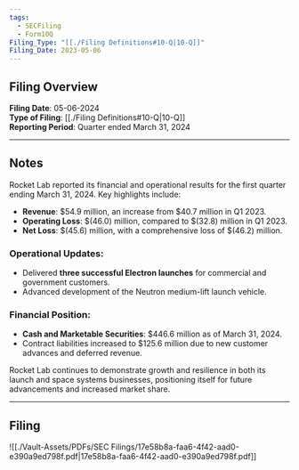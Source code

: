 ```yaml
---
tags:
  - SECFiling
  - Form10Q
Filing_Type: "[[./Filing Definitions#10-Q|10-Q]]"
Filing_Date: 2023-05-06
---
```

## Filing Overview

**Filing Date**: 05-06-2024  
**Type of Filing**: [[./Filing Definitions#10-Q|10-Q]]  
**Reporting Period**: Quarter ended March 31, 2024  

---
## Notes

Rocket Lab reported its financial and operational results for the first quarter ending March 31, 2024. Key highlights include:

- **Revenue**: $54.9 million, an increase from $40.7 million in Q1 2023.  
- **Operating Loss**: $(46.0) million, compared to $(32.8) million in Q1 2023.  
- **Net Loss**: $(45.6) million, with a comprehensive loss of $(46.2) million.  

### Operational Updates:
- Delivered **three successful Electron launches** for commercial and government customers.  
- Advanced development of the Neutron medium-lift launch vehicle.  

### Financial Position:
- **Cash and Marketable Securities**: $446.6 million as of March 31, 2024.  
- Contract liabilities increased to $125.6 million due to new customer advances and deferred revenue.  

Rocket Lab continues to demonstrate growth and resilience in both its launch and space systems businesses, positioning itself for future advancements and increased market share.

---
## Filing

![[./Vault-Assets/PDFs/SEC Filings/17e58b8a-faa6-4f42-aad0-e390a9ed798f.pdf|17e58b8a-faa6-4f42-aad0-e390a9ed798f.pdf]]
